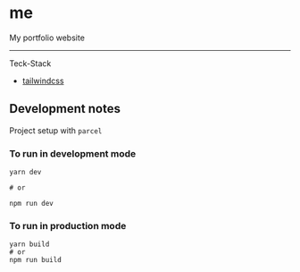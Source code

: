 # me

My portfolio website


___

Teck-Stack
- [tailwindcss](https://tailwindcss.com/)


## Development notes 

Project setup with `parcel`

### To run in development mode
``` 
yarn dev
 
# or

npm run dev
```
 
### To run in production mode
```
yarn build
# or
npm run build 
```

